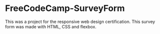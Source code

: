 # FreeCodeCamp-SurveyForm

This was a project for the responsive web design certification. This survey form was made with HTML, CSS and flexbox.
